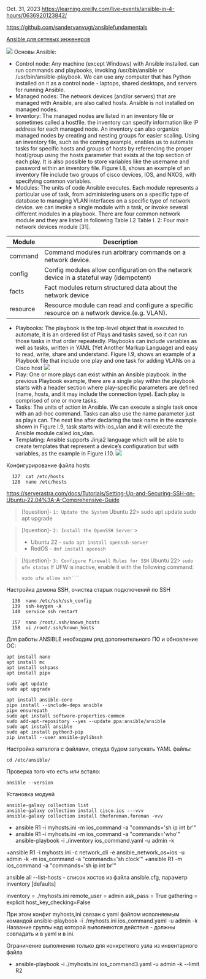 Oct. 31, 2023
https://learning.oreilly.com/live-events/ansible-in-4-hours/0636920123842/

https://github.com/sandervanvugt/ansiblefundamentals

[Ansible для сетевых инженеров](https://ansible-for-network-engineers.readthedocs.io/ru/latest/book/01_basics/install.html)

![](Admining/Linux/Ansible/Ansible_для_сетевых_инженеров/pictures/25.jpg)
Основы Ansible:
- Control node: Any machine (except Windows) with Ansible installed. can run commands and playbooks,
invoking /usr/bin/ansible or /usr/bin/ansible-playbook. We can use any computer that has Python
installed on it as a control node - laptops, shared desktops, and servers for running Ansible.
- Managed nodes: The network devices (and/or servers) that are managed with Ansible, are also called hosts.
Ansible is not installed on managed nodes.
- Inventory: The managed nodes are listed in an inventory file or sometimes called a hostfile. the
inventory can specify information like IP address for each managed node. An inventory can also
organize managed nodes by creating and nesting groups for easier scaling. Using an inventory file, such as the coming example, enables us to automate tasks for specific hosts and groups of hosts by
referencing the proper host/group using the hosts parameter that exists at the top section of each
play. It is also possible to store variables like the username and password within an inventory file.
Figure I.8, shows an example of an inventory file include two groups of cisco devices, IOS, and
NXOS, with specifying common variables.
- Modules: The units of code Ansible executes. Each module represents a particular use of task, from
administering users on a specific type of database to managing VLAN interfaces on a specific type
of network device. we can invoke a single module with a task, or invoke several different modules
in a playbook. There are four common network module and they are listed in following Table I.2
Table I. 2: Four main network devices module [31].

|Module | Description|
|---|---|
|command | Command modules run arbitrary commands on a network device.|
|config | Config modules allow configuration on the network device in a stateful way (idempotent)|
|facts| Fact modules return structured data about the network device|
|resource | Resource module can read and configure a specific resource on a network device.(e.g. VLAN).|

- Playbooks: The playbook is the top-level object that is executed to automate, it is an ordered list of Plays
and tasks saved, so it can run those tasks in that order repeatedly. Playbooks can include variables
as well as tasks, written in YAML (Yet Another Markup Language) and easy to read, write, share
and understand. Figure I.9, shows an example of a Playbook file that include one play and one task
for adding VLANs on a Cisco host
![](Admining/Linux/Ansible/Ansible_для_сетевых_инженеров/pictures/26.jpg)
- Play: One or more plays can exist within an Ansible playbook. In the previous Playbook example,
there are a single play within the playbook starts with a header section where play-specific
parameters are defined (name, hosts, and it may include the connection type). Each play is
comprised of one or more tasks.
- Tasks: The units of action in Ansible. We can execute a single task once with an ad-hoc command.
Tasks can also use the name parameter just as plays can. The next line after declaring the task
name in the example shown in Figure I.9, task starts with ios_vlan and it will execute the Ansible
module called ios_vlan.
- Templating: Ansible supports Jinja2 language which will be able to create templates that represent a
device’s configuration but with variables, as the example in Figure I.10.
![](Admining/Linux/Ansible/Ansible_для_сетевых_инженеров/pictures/27.jpg)


Конфигурирование файла hosts
```
  127  cat /etc/hosts
  128  nano /etc/hosts
```
https://serverastra.com/docs/Tutorials/Setting-Up-and-Securing-SSH-on-Ubuntu-22.04%3A-A-Comprehensive-Guide
> [!question]- ```1: Update the System``` Ubuntu 22>
>sudo apt update
>sudo apt upgrade

> [!question]- ```2: Install the OpenSSH Server``` >
>- Ubuntu 22 - ```sudo apt install openssh-server```
>- RedOS - ```dnf install openssh```

> [!question]- ```3: Configure Firewall Rules for SSH``` Ubuntu 22>
>```sudo ufw status```
>If UFW is inactive, enable it with the following command:
>```sudo ufw enable
>sudo ufw allow ssh```
>

Настройка демона SSH, очистка старых подключений по SSH
```
  138  nano /etc/ssh/ssh_config
  139  ssh-keygen -A
  140  service ssh restart
  
  157  nano /root/.ssh/known_hosts
  158  vi /root/.ssh/known_hosts
```


Для работы ANSIBLE необходим ряд дополнительного ПО и обновление ОС:
```
apt install nano
apt install mc
apt install sshpass
apt install pipx

sudo apt update
sudo apt upgrade

apt install ansible-core
pipx install --include-deps ansible
pipx ensurepath
sudo apt install software-properties-common
sudo add-apt-repository --yes --update ppa:ansible/ansible
sudo apt install ansible
sudo apt install python3-pip
pip install --user ansible-pylibssh
```
Настройка каталога с файлами, откуда будем запускать YAML файлы:
```
cd /etc/ansible/
```
Проверка того что есть или встало:
```
ansible --version
```
Установка модуей
```
ansible-galaxy collection list
ansible-galaxy collection install cisco.ios ---vvv
ansible-galaxy collection install theforeman.foreman -vvv
```







+ ansible R1 -i myhosts.ini -m ios_command -a "commands='sh ip int br'"
+ ansible R1 -i myhosts.ini -m ios_command -a "commands='who'"
ansible-playbook -i ./inventory ios_command.yaml -u admin -k


+ansible R1 -i myhosts.ini -c network_cli -e ansible_network_os=ios -u admin -k -m ios_command -a "commands='sh clock'"
+ansible R1 -m ios_command -a "commands='sh ip int br'"

ansible all --list-hosts - список хостов из файла ansible.cfg, параметр inventory 
[defaults]

inventory = ./myhosts.ini
remote_user = admin 
ask_pass = True
gathering = explicit
host_key_checking=False

При этом конфиг myhosts,ini связан с yaml файлом исполняемым командой 
ansible-playbook -i ./myhosts.ini ios_command.yaml -u admin -k
Название группы над которой выполняются действия - должны совпадать и в yaml и в ini.

Ограничение выполнения только для конкретного узла из инвентарного файла
+ ansible-playbook -i ./myhosts.ini ios_command3.yaml -u admin -k --limit R2